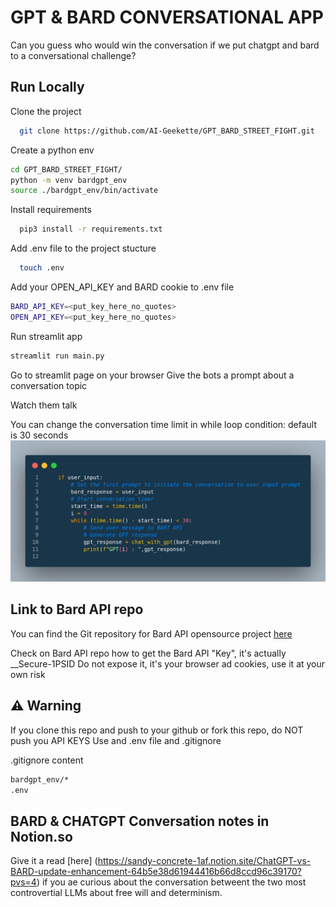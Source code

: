 # GPT & BARD CONVERSATIONAL APP
Can you guess who would win the conversation if we put chatgpt and bard to a conversational challenge?

## Run Locally

Clone the project

```bash
  git clone https://github.com/AI-Geekette/GPT_BARD_STREET_FIGHT.git
```

Create a python env

```bash
cd GPT_BARD_STREET_FIGHT/
python -m venv bardgpt_env
source ./bardgpt_env/bin/activate
```

Install requirements
```bash
  pip3 install -r requirements.txt

```

Add .env file to the project stucture

```bash
  touch .env
```

Add your OPEN_API_KEY and BARD cookie to .env file
```bash
BARD_API_KEY=<put_key_here_no_quotes>
OPEN_API_KEY=<put_key_here_no_quotes>
```


Run streamlit app
```bash
streamlit run main.py
```

Go to streamlit page on your browser
Give the bots a prompt about a conversation topic

Watch them talk

You can change the conversation time limit in while loop condition: default is 30 seconds
![code snippet](media/code_gpt_bard.png)

## Link to Bard API repo

You can find the Git repository for Bard API opensource project [here](https://github.com/dsdanielpark/Bard-API/)

Check on Bard API repo how to get the Bard API "Key", it's actually  __Secure-1PSID
Do not expose it, it's your browser ad cookies, use it at your own risk

## ⚠️ Warning

If you clone this repo and push to your github or fork this repo, do NOT push you API KEYS
Use and .env file and .gitignore

.gitignore content

```bash
bardgpt_env/*
.env
```

## BARD & CHATGPT Conversation notes in Notion.so

Give it a read [here] (https://sandy-concrete-1af.notion.site/ChatGPT-vs-BARD-update-enhancement-64b5e38d61944416b66d8ccd96c39170?pvs=4) if you ae curious about the conversation betweent the two most controvertial LLMs about free will and determinism.

